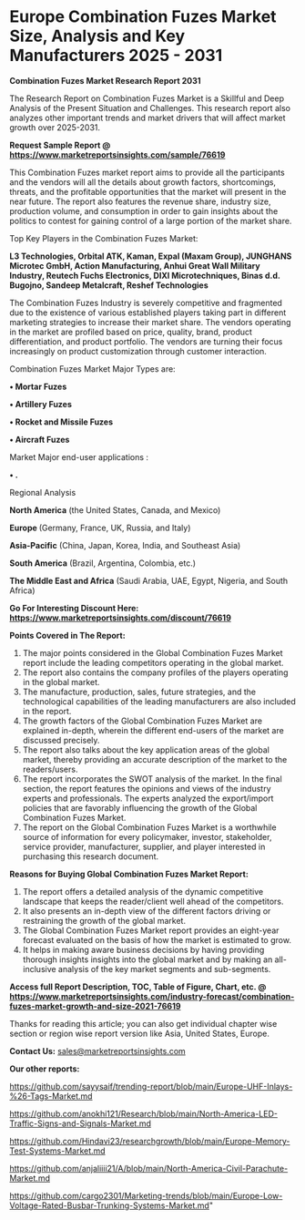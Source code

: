 # Europe Combination Fuzes Market Size, Analysis and Key Manufacturers 2025 - 2031

<strong>Combination Fuzes Market Research Report 2031</strong>

The Research Report on Combination Fuzes Market is a Skillful and Deep Analysis of the Present Situation and Challenges. This research report also analyzes other important trends and market drivers that will affect market growth over 2025-2031.

<strong>Request Sample Report @ <a href=https://www.marketreportsinsights.com/sample/76619>https://www.marketreportsinsights.com/sample/76619</a></strong>

This Combination Fuzes market report aims to provide all the participants and the vendors will all the details about growth factors, shortcomings, threats, and the profitable opportunities that the market will present in the near future. The report also features the revenue share, industry size, production volume, and consumption in order to gain insights about the politics to contest for gaining control of a large portion of the market share.

Top Key Players in the Combination Fuzes Market:

<strong>L3 Technologies, Orbital ATK, Kaman, Expal (Maxam Group), JUNGHANS Microtec GmbH, Action Manufacturing, Anhui Great Wall Military Industry, Reutech Fuchs Electronics, DIXI Microtechniques, Binas d.d. Bugojno, Sandeep Metalcraft, Reshef Technologies</strong>

The Combination Fuzes Industry is severely competitive and fragmented due to the existence of various established players taking part in different marketing strategies to increase their market share. The vendors operating in the market are profiled based on price, quality, brand, product differentiation, and product portfolio. The vendors are turning their focus increasingly on product customization through customer interaction.

Combination Fuzes Market Major Types are:

<strong>• Mortar Fuzes

• Artillery Fuzes

• Rocket and Missile Fuzes

• Aircraft Fuzes</strong>

Market Major end-user applications :

<strong>• .</strong>

Regional Analysis

</u><strong><b>North America</b></strong> (the United States, Canada, and Mexico)

<strong><b>Europe </b></strong>(Germany, France, UK, Russia, and Italy)

<strong><b>Asia-Pacific</b></strong> (China, Japan, Korea, India, and Southeast Asia)

<strong><b>South America</b></strong> (Brazil, Argentina, Colombia, etc.)

<strong><b>The Middle East and Africa</b></strong> (Saudi Arabia, UAE, Egypt, Nigeria, and South Africa)

<strong>Go For Interesting Discount Here: <a href=https://www.marketreportsinsights.com/discount/76619>https://www.marketreportsinsights.com/discount/76619</a></strong>

<strong>Points Covered in The Report:</strong>
<ol>
  <li>The major points considered in the Global Combination Fuzes Market report include the leading competitors operating in the global market.</li>
  <li>The report also contains the company profiles of the players operating in the global market.</li>
  <li>The manufacture, production, sales, future strategies, and the technological capabilities of the leading manufacturers are also included in the report.</li>
  <li>The growth factors of the Global Combination Fuzes Market are explained in-depth, wherein the different end-users of the market are discussed precisely.</li>
  <li>The report also talks about the key application areas of the global market, thereby providing an accurate description of the market to the readers/users.</li>
  <li>The report incorporates the SWOT analysis of the market. In the final section, the report features the opinions and views of the industry experts and professionals. The experts analyzed the export/import policies that are favorably influencing the growth of the Global Combination Fuzes Market.</li>
  <li>The report on the Global Combination Fuzes Market is a worthwhile source of information for every policymaker, investor, stakeholder, service provider, manufacturer, supplier, and player interested in purchasing this research document.</li>
</ol>
<strong>Reasons for Buying Global Combination Fuzes Market Report:</strong>

<ol>
  <li>The report offers a detailed analysis of the dynamic competitive landscape that keeps the reader/client well ahead of the competitors.</li>
  <li>It also presents an in-depth view of the different factors driving or restraining the growth of the global market.</li>
  <li>The Global Combination Fuzes Market report provides an eight-year forecast evaluated on the basis of how the market is estimated to grow.</li>
  <li>It helps in making aware business decisions by having providing thorough insights insights into the global market and by making an all-inclusive analysis of the key market segments and sub-segments.</li>
</ol>
<strong>Access full Report Description, TOC, Table of Figure, Chart, etc. @ <a href=https://www.marketreportsinsights.com/industry-forecast/combination-fuzes-market-growth-and-size-2021-76619>https://www.marketreportsinsights.com/industry-forecast/combination-fuzes-market-growth-and-size-2021-76619</a></strong>


Thanks for reading this article; you can also get individual chapter wise section or region wise report version like Asia, United States, Europe.

<strong>Contact Us:</strong>
sales@marketreportsinsights.com

<strong>Our other reports:</strong>

<a href=https://github.com/sayysaif/trending-report/blob/main/Europe-UHF-Inlays-%26-Tags-Market.md>https://github.com/sayysaif/trending-report/blob/main/Europe-UHF-Inlays-%26-Tags-Market.md</a>

<a href=https://github.com/anokhi121/Research/blob/main/North-America-LED-Traffic-Signs-and-Signals-Market.md>https://github.com/anokhi121/Research/blob/main/North-America-LED-Traffic-Signs-and-Signals-Market.md</a>

<a href=https://github.com/Hindavi23/researchgrowth/blob/main/Europe-Memory-Test-Systems-Market.md>https://github.com/Hindavi23/researchgrowth/blob/main/Europe-Memory-Test-Systems-Market.md</a>

<a href=https://github.com/anjaliiii21/A/blob/main/North-America-Civil-Parachute-Market.md>https://github.com/anjaliiii21/A/blob/main/North-America-Civil-Parachute-Market.md</a>

<a href=https://github.com/cargo2301/Marketing-trends/blob/main/Europe-Low-Voltage-Rated-Busbar-Trunking-Systems-Market.md>https://github.com/cargo2301/Marketing-trends/blob/main/Europe-Low-Voltage-Rated-Busbar-Trunking-Systems-Market.md</a>"
